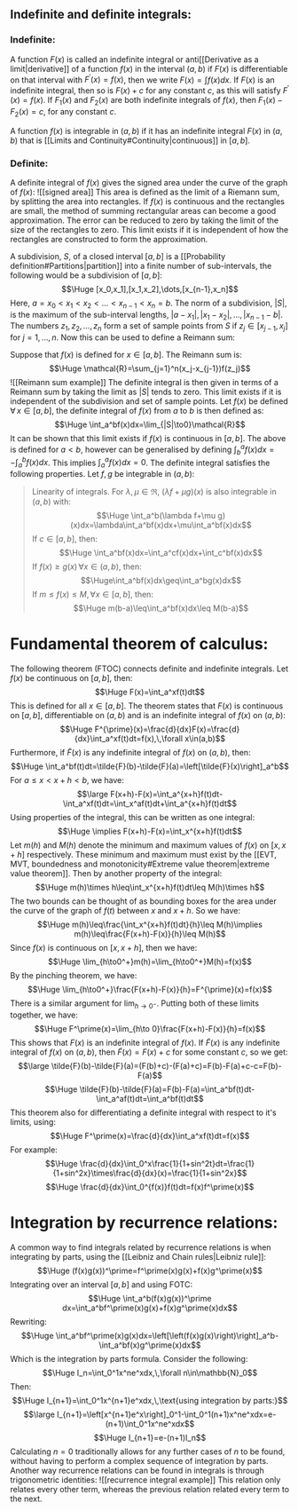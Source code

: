 ## Indefinite and definite integrals:

### Indefinite:

A function $F(x)$ is called an indefinite integral or anti[[Derivative as a limit|derivative]] of a function $f(x)$ in the interval $(a,b)$ if $F(x)$ is differentiable on that interval with $F^\prime(x)=f(x)$, then we write $F(x)=\int f(x)dx$. If $F(x)$ is an indefinite integral, then so is $F(x)+c$ for any constant $c$, as this will satisfy $F^\prime(x)=f(x)$. If $F_1(x)$ and $F_2(x)$ are both indefinite integrals of $f(x)$, then $F_1(x)-F_2(x)=c$, for any constant $c$.

A function $f(x)$ is integrable in $(a,b)$ if it has an indefinite integral $F(x$) in $(a,b)$ that is [[Limits and Continuity#Continuity|continuous]] in $[a,b]$.

### Definite:

A definite integral of $f(x)$ gives the signed area under the curve of the graph of $f(x)$:
![[signed area]]
This area is defined as the limit of a Riemann sum, by splitting the area into rectangles. If $f(x)$ is continuous and the rectangles are small, the method of summing rectangular areas can become a good approximation. The error can be reduced to zero by taking the limit of the size of the rectangles to zero. This limit exists if it is independent of how the rectangles are constructed to form the approximation.

A subdivision, $S$, of a closed interval $[a,b]$ is a [[Probability definition#Partitions|partition]] into a finite number of sub-intervals, the following would be a subdivision of $[a,b]$:
$$\Huge [x_0,x_1],[x_1,x_2],\dots,[x_{n-1},x_n]$$
Here, $a=x_0<x_1<x_2<\dots<x_{n-1}<x_n=b$. The norm of a subdivision, $|S|$, is the maximum of the sub-interval lengths, $|a-x_1|,|x_1-x_2|,\dots,|x_{n-1}-b|$. The numbers $z_1,z_2,\dots,z_n$ form a set of sample points from $S$ if $z_j\in[x_{j-1},x_j]$ for $j=1,\dots,n$. Now this can be used to define a Reimann sum:

Suppose that $f(x)$ is defined for $x\in[a,b]$. The Reimann sum is:
$$\Huge \mathcal{R}=\sum_{j=1}^n(x_j-x_{j-1})f(z_j)$$
![[Reimann sum example]]
The definite integral is then given in terms of a Reimann sum by taking the limit as $|S|$ tends to zero. This limit exists if it is independent of the subdivision and set of sample points. Let $f(x)$ be defined $\forall\,x\in[a,b]$, the definite integral of $f(x)$ from $a$ to $b$ is then defined as:
$$\Huge \int_a^bf(x)dx=\lim_{|S|\to0}\mathcal{R}$$
It can be shown that this limit exists if $f(x)$ is continuous in $[a,b]$. The above is defined for $a<b$, however can be generalised by defining $\int_b^af(x)dx=-\int_a^bf(x)dx$. This implies $\int_a^af(x)dx=0$. The definite integral satisfies the following properties. Let $f,g$ be integrable in $(a,b)$:
>Linearity of integrals. For $\lambda,\mu\in\Re$, $(\lambda f+\mu g)(x)$ is also integrable in $(a,b)$ with:$$\Huge \int_a^b(\lambda f+\mu g)(x)dx=\lambda\int_a^bf(x)dx+\mu\int_a^bf(x)dx$$
>If $c\in[a,b]$, then:$$\Huge \int_a^bf(x)dx=\int_a^cf(x)dx+\int_c^bf(x)dx$$
>If $f(x)\geq g(x)\,\forall x\in(a,b)$, then:$$\Huge\int_a^bf(x)dx\geq\int_a^bg(x)dx$$
>If $m\leq f(x)\leq M,\,\forall x\in[a,b]$, then:$$\Huge m(b-a)\leq\int_a^bf(x)dx\leq M(b-a)$$

# Fundamental theorem of calculus:

The following theorem (FTOC) connects definite and indefinite integrals. Let $f(x)$ be continuous on $[a,b]$, then:$$\Huge F(x)=\int_a^xf(t)dt$$
This is defined for all $x\in[a,b]$. The theorem states that $F(x)$ is continuous on $[a,b]$, differentiable on $(a,b)$ and is an indefinite integral of $f(x)$ on $(a,b)$:$$\Huge F^{\prime}(x)=\frac{d}{dx}F(x)=\frac{d}{dx}\int_a^xf(t)dt=f(x),\,\forall x\in(a,b)$$
Furthermore, if $\tilde{F}(x)$ is any indefinite integral of $f(x)$ on $(a,b)$, then:$$\Huge \int_a^bf(t)dt=\tilde{F}(b)-\tilde{F}(a)=\left[\tilde{F}(x)\right]_a^b$$ For $a\leq x<x+h<b$, we have:$$\large F(x+h)-F(x)=\int_a^{x+h}f(t)dt-\int_a^xf(t)dt=\int_x^af(t)dt+\int_a^{x+h}f(t)dt$$
Using properties of the integral, this can be written as one integral:$$\Huge \implies F(x+h)-F(x)=\int_x^{x+h}f(t)dt$$
Let $m(h)$ and $M(h)$ denote the minimum and maximum values of $f(x)$ on $[x,x+h]$ respectively. These minimum and maximum must exist by the [[EVT, MVT, boundedness and monotonicity#Extreme value theorem|extreme value theorem]]. Then by another property of the integral:
$$\Huge m(h)\times h\leq\int_x^{x+h}f(t)dt\leq M(h)\times h$$
The two bounds can be thought of as bounding boxes for the area under the curve of the graph of $f(t)$ between $x$ and $x+h$. So we have:
$$\Huge m(h)\leq\frac{\int_x^{x+h}f(t)dt}{h}\leq M(h)\implies m(h)\leq\frac{F(x+h)-F(x)}{h}\leq M(h)$$
Since $f(x)$ is continuous on $[x,x+h]$, then we have:$$\Huge \lim_{h\to0^+}m(h)=\lim_{h\to0^+}M(h)=f(x)$$
By the pinching theorem, we have:
$$\Huge \lim_{h\to0^+}\frac{F(x+h)-F(x)}{h}=F^{\prime}(x)=f(x)$$
There is a similar argument for $\lim_{h\to0^-}$. Putting both of these limits together, we have:$$\Huge F^\prime(x)=\lim_{h\to 0}\frac{F(x+h)-F(x)}{h}=f(x)$$
This shows that $F(x)$ is an indefinite integral of $f(x)$. If $\tilde{F}(x)$ is any indefinite integral of $f(x)$ on $(a,b)$, then $\tilde{F}(x)=F(x)+c$ for some constant $c$, so we get:$$\large \tilde{F}(b)-\tilde{F}(a)=(F(b)+c)-(F(a)+c)=F(b)-F(a)+c-c=F(b)-F(a)$$$$\Huge \tilde{F}(b)-\tilde{F}(a)=F(b)-F(a)=\int_a^bf(t)dt-\int_a^af(t)dt=\int_a^bf(t)dt$$
This theorem also for differentiating a definite integral with respect to it's limits, using:$$\Huge F^\prime(x)=\frac{d}{dx}\int_a^xf(t)dt=f(x)$$
For example:$$\Huge \frac{d}{dx}\int_0^x\frac{1}{1+sin^2t}dt=\frac{1}{1+sin^2x}\times\frac{d}{dx}(x)=\frac{1}{1+sin^2x}$$
$$\Huge \frac{d}{dx}\int_0^{f(x)}f(t)dt=f(x)f^\prime(x)$$

# Integration by recurrence relations:

A common way to find integrals related by recurrence relations is when integrating by parts, using the [[Leibniz and Chain rules|Leibniz rule]]:
$$\Huge (f(x)g(x))^\prime=f^\prime(x)g(x)+f(x)g^\prime(x)$$
Integrating over an interval $[a,b]$ and using FOTC:$$\Huge \int_a^b(f(x)g(x))^\prime dx=\int_a^bf^\prime(x)g(x)+f(x)g^\prime(x)dx$$
Rewriting:$$\Huge \int_a^bf^\prime(x)g(x)dx=\left[\left(f(x)g(x)\right)\right]_a^b-\int_a^bf(x)g^\prime(x)dx$$
Which is the integration by parts formula. Consider the following:$$\Huge I_n=\int_0^1x^ne^xdx,\,\forall n\in\mathbb{N}_0$$
Then:$$\Huge I_{n+1}=\int_0^1x^{n+1}e^xdx,\,\text{using integration by parts:}$$$$\large I_{n+1}=\left[x^{n+1}e^x\right]_0^1-\int_0^1(n+1)x^ne^xdx=e-(n+1)\int_0^1x^ne^xdx$$$$\Huge I_{n+1}=e-(n+1)I_n$$
Calculating $n=0$ traditionally allows for any further cases of $n$ to be found, without having to perform a complex sequence of integration by parts. Another way recurrence relations can be found in integrals is through trigonometric identities:
![[recurrence integral example]]
This relation only relates every other term, whereas the previous relation related every term to the next.